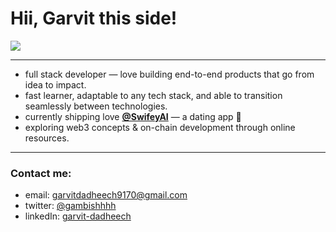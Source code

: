 <h1 align="left" style="text-decoration: none; border: none;">Hii, Garvit this side!</h1>

[![](https://komarev.com/ghpvc/?username=GarvitDadheech&abbreviated=true)](https://visitcount.itsvg.in)

---

<p align="left">
<ul>
<li>full stack developer — love building end-to-end products that go from idea to impact.</li>
<li>fast learner, adaptable to any tech stack, and able to transition seamlessly between technologies.</li>
<li>currently shipping love <strong><a href="https://x.com/swifeyai">@SwifeyAI</a></strong> — a dating app 🩷</li>
<li>exploring web3 concepts & on-chain development through online resources.</li>
</ul>
</p>

---

<div align="left">
  <h3>Contact me:</h3>
  <ul>
    <li>email: <a href="mailto:garvitdadheech9170@gmail.com">garvitdadheech9170@gmail.com</a></li>
    <li>twitter: <a href="https://x.com/gambishhhh" target="_blank">@gambishhhh</a></li>
    <li>linkedIn: <a href="https://www.linkedin.com/in/garvit-dadheech/" target="_blank">garvit-dadheech</a></li>
  </ul>
</div>
